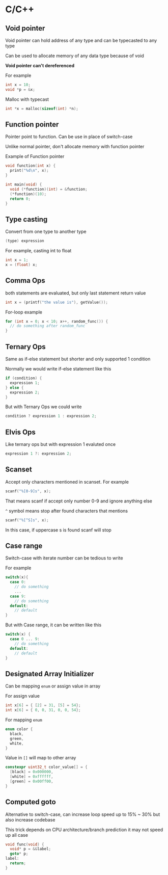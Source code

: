 # C/C++

## Void pointer

Void pointer can hold address of any type and can be typecasted to any type

Can be used to allocate memory of any data type because of void

**Void pointer can't dereferenced**

For example

```c
int x = 10;
void *p = &x;
```

Malloc with typecast

```c
int *x = malloc(sizeof(int) *n);
```

## Function pointer

Pointer point to function. Can be use in place of switch-case

Unlike normal pointer, don't allocate memory with function pointer

Example of Function pointer

```c
void function(int x) {
  print("%d\n", x);
}

int main(void) {
  void (*function)(int) = &function;
  (*function)(10);
  return 0;
}
```

## Type casting

Convert from one type to another type

```c
(type) expression
```

For example, casting int to float

```c
int x = 1;
x = (float) x;
```

## Comma Ops

both statements are evaluated, but only last statement return value

```c
int x = (printf("the value is"), getValue());
```

For-loop example

```c
for (int x = 0; x < 10; x++, random_func()) {
  // do something after random_func
}
```

## Ternary Ops

Same as if-else statement but shorter and only supported 1 condition

Normally we would write if-else statement like this

```c
if (condition) {
  expression 1;
} else {
  expression 2;
}
```

But with Ternary Ops we could write

```c
condition ? expression 1 : expression 2;
```

## Elvis Ops

Like ternary ops but with expression 1 evaluted once

```c
expression 1 ?: expression 2;
```

## Scanset

Accept only characters mentioned in scanset. For example 

```c
scanf("%[0-9]s", x);
```

That means scanf if accept only number 0-9 and ignore anything else

```^``` symbol means stop after found characters that mentions

```c
scanf("%[^S]s", x);
```

In this case, if uppercase s is found scanf will stop

## Case range

Switch-case with iterate number can be tedious to write 

For example

```cpp
switch(x){
  case 0:
    // do something
    ... 
  case 9:
    // do something
  default:
    // default
}
```

But with Case range, it can be written like this

```cpp
switch(x) {
  case 0 ... 9:
    // do something
  default:
    // default
}
```

## Designated Array Initializer

Can be mapping ```enum``` or assign value in array 

For assign value

```c
int x[6] = { [2] = 31, [5] = 54};
int x[6] = { 0, 0, 31, 0, 0, 54};
```

For mapping ```enum```

```c
enum color {
  black,
  green,
  white,
}
```

Value in ```[]``` will map to other array

```c
constexpr uint32_t color_value[] = {
  [black] = 0x000000,
  [white] = 0xffffff,
  [green] = 0x00ff00,
}
```

## Computed goto

Alternative to switch-case, can increase loop speed up to 15% ~ 30% but also increase codebase

This trick depends on CPU architecture/branch prediction it may not speed up all case

```c
void func(void) {
  void* p = &&label;
  goto* p;
label:
  return;
}
```
